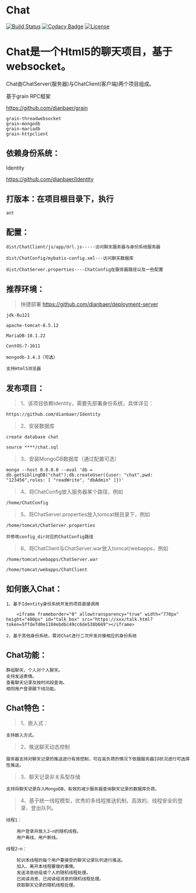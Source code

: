 # Chat

[![Build Status](https://travis-ci.org/dianbaer/Chat.svg?branch=master)](https://travis-ci.org/dianbaer/Chat)
[![Codacy Badge](https://api.codacy.com/project/badge/Grade/d004d40521bf4dccb61e19c73730649e)](https://www.codacy.com/app/232365732/Chat?utm_source=github.com&amp;utm_medium=referral&amp;utm_content=dianbaer/Chat&amp;utm_campaign=Badge_Grade)
[![License](https://img.shields.io/badge/License-MIT-blue.svg)](LICENSE)

# Chat是一个Html5的聊天项目，基于websocket。

Chat由ChatServer(服务器)与ChatClient(客户端)两个项目组成。


基于grain RPC框架

https://github.com/dianbaer/grain

	grain-threadwebsocket
	grain-mongodb
	grain-mariadb
	grain-httpclient


## 依赖身份系统：

Identity

https://github.com/dianbaer/Identity


## 打版本：在项目根目录下，执行

	ant


## 配置：

	dist/ChatClient/js/app/Url.js-----访问聊天服务器与身份系统服务器

	dist/ChatConfig/mybatis-config.xml---访问聊天数据库

	dist/ChatServer.properties----ChatConfig在服务器路径以及一些配置


## 推荐环境：

>快捷部署 https://github.com/dianbaer/deployment-server

	jdk-8u121

	apache-tomcat-8.5.12

	MariaDB-10.1.22

	CentOS-7-1611
	
	mongodb-3.4.3（可选）

	支持Html5浏览器


## 发布项目：

>1、该项目依赖Identity，需要先部署身份系统，具体详见：

	https://github.com/dianbaer/Identity

>2、安装数据库
	
	create database chat
	
	source ****/chat.sql
	
>3、安装MongoDB数据库（通过配置可选）

	mongo --host 0.0.0.0 --eval 'db = db.getSiblingDB("chat");db.createUser({user: "chat",pwd: "123456",roles: [ "readWrite", "dbAdmin" ]})'

>4、将ChatConfig放入服务器某个路径，例如
	
	/home/ChatConfig

>5、将ChatServer.properties放入tomcat根目录下，例如
	
	/home/tomcat/ChatServer.properties
	
	并修改config_dir对应的ChatConfig路径

>6、将ChatClient与ChatServer.war放入tomcat/webapps，例如
	
	/home/tomcat/webapps/ChatServer.war
	
	/home/tomcat/webapps/ChatClient

	
## 如何嵌入Chat：
	
	1、基于Identity身份系统开发的项目直接调用

		<iframe frameborder="0" allowtransparency="true" width="770px" height="480px" id="talk_box" src="https://xxx/talk.html?token=5ffdefd0e1104ebdbc49cc6de538b669"></iframe>
		
	2、基于其他身份系统，需对Chat进行二次开发对接相应的身份系统


## Chat功能：

	群组聊天，个人对个人聊天。
	支持发送表情。
	查看聊天记录及按时间段查询。
	相同用户登录踢下线功能。
	

## Chat特色：	

>1、嵌入式：
	
	支持嵌入方式。
	
>2、推送聊天动态控制
	
	服务器支持对聊天记录的推送进行有效控制，可在高负荷的情况下依据服务器IO状况进行可选择性推送。
	
>3、聊天记录非关系型存储

	支持将聊天记录存入MongoDB，有效的减少服务器查询聊天记录的数据库负荷。
	
>4、基于统一线程模型，优秀的多线程推送机制，高效的、线程安全的登录、登出队列。
	
	线程1：
	
		用户登录并放入2~n的随机线程。
		用户离线、用户断线。
		
	线程2~n：
	
		轮训本线程的每个用户要接受的聊天记录队列进行推送。
		加入、离开本线程要做的事情。
		发送消息给组或个人的随机线程处理。
		已阅读消息、已阅读组消息的随机线程处理。
		获取聊天记录的随机线程处理。
	
	
	
	
	
	
	